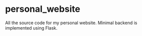 # personal_website

All the source code for my personal website. Minimal backend is implemented using Flask.
